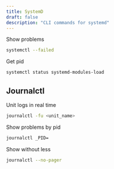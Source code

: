 ```yaml
---
title: SystemD
draft: false
description: "CLI commands for systemd"
---
```


Show problems

```bash
systemctl --failed
```

Get pid

```bash
systemctl status systemd-modules-load
```

## Journalctl

Unit logs in real time

```bash
journalctl -fu <unit_name>
```

Show problems by pid

```bash
journalctl _PID=
```

Show without less

```bash
journalctl --no-pager
```
